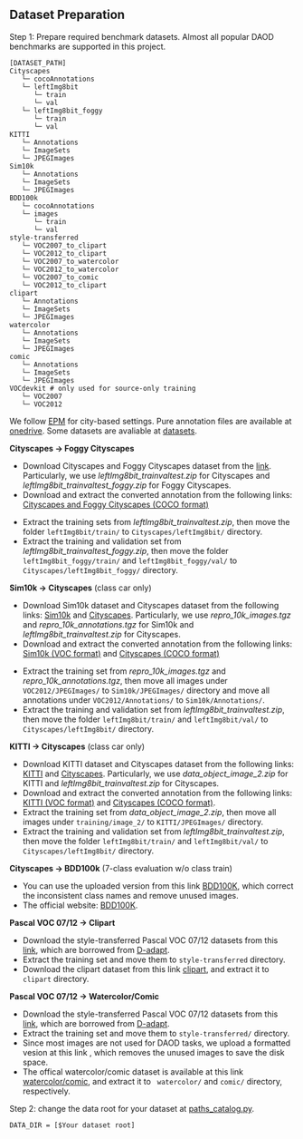 ## Dataset Preparation

Step 1: Prepare required benchmark datasets. Almost all popular DAOD benchmarks are supported in this project.

```
[DATASET_PATH]
Cityscapes
   └─ cocoAnnotations
   └─ leftImg8bit
      └─ train
      └─ val
   └─ leftImg8bit_foggy
      └─ train
      └─ val
KITTI
   └─ Annotations
   └─ ImageSets
   └─ JPEGImages
Sim10k
   └─ Annotations
   └─ ImageSets
   └─ JPEGImages
BDD100k
   └─ cocoAnnotations
   └─ images
      └─ train
      └─ val
style-transferred
   └─ VOC2007_to_clipart
   └─ VOC2012_to_clipart
   └─ VOC2007_to_watercolor
   └─ VOC2012_to_watercolor
   └─ VOC2007_to_comic
   └─ VOC2012_to_clipart
clipart
   └─ Annotations
   └─ ImageSets
   └─ JPEGImages
watercolor
   └─ Annotations
   └─ ImageSets
   └─ JPEGImages
comic
   └─ Annotations
   └─ ImageSets
   └─ JPEGImages
VOCdevkit # only used for source-only training
   └─ VOC2007
   └─ VOC2012

```

We follow [EPM](https://github.com/chengchunhsu/EveryPixelMatters) for city-based settings. Pure annotation files are available at [onedrive](https://portland-my.sharepoint.com/:f:/g/personal/wuyangli2-c_my_cityu_edu_hk/Eq7hy8iTGBFGpSz19mlSUN0BhIf9dL_oAdONwmPCAn-BRg?e=n5aNyU).
Some datasets are avaliable at [datasets](https://portland-my.sharepoint.com/:f:/g/personal/wuyangli2-c_my_cityu_edu_hk/EtqmL4sghYhNn6d9hMiEzJIBeUJpdd0iIUNVJPVjTAixBA?e=t3qCh1).

**Cityscapes -> Foggy Cityscapes**
  - Download Cityscapes and Foggy Cityscapes dataset from the [link](https://www.cityscapes-dataset.com/downloads/). Particularly, we use *leftImg8bit_trainvaltest.zip* for Cityscapes and *leftImg8bit_trainvaltest_foggy.zip* for Foggy Cityscapes.
  - Download and extract the converted annotation from the following links: [Cityscapes and Foggy Cityscapes (COCO format)](https://portland-my.sharepoint.com/:u:/g/personal/wuyangli2-c_my_cityu_edu_hk/EZRXq3_5R_RKpAuTwjyYpWYBTjgKWZNuEjsgoYky31a96g?e=hfWAyl)
<!--   - (https://drive.google.com/file/d/1LRNXW2Wee8tjuxc5gjVsFQv49vA_SBtk/view?usp=sharing). -->
  - Extract the training sets from *leftImg8bit_trainvaltest.zip*, then move the folder `leftImg8bit/train/` to `Cityscapes/leftImg8bit/` directory.
  - Extract the training and validation set from *leftImg8bit_trainvaltest_foggy.zip*, then move the folder `leftImg8bit_foggy/train/` and `leftImg8bit_foggy/val/` to `Cityscapes/leftImg8bit_foggy/` directory.
  
 **Sim10k -> Cityscapes** (class car only)
  - Download Sim10k dataset and Cityscapes dataset from the following links: [Sim10k](https://fcav.engin.umich.edu/projects/driving-in-the-matrix) and [Cityscapes](https://www.cityscapes-dataset.com/downloads/). Particularly, we use *repro_10k_images.tgz* and *repro_10k_annotations.tgz* for Sim10k and *leftImg8bit_trainvaltest.zip* for Cityscapes.
  - Download and extract the converted annotation from the following links: [Sim10k (VOC format)](https://portland-my.sharepoint.com/:u:/g/personal/wuyangli2-c_my_cityu_edu_hk/EQt48_9D1XtIiVE9GK3hFIYBQNOVSW4OfdZPtQAcCkS7bw?e=8NCweC) and [Cityscapes (COCO format)](https://portland-my.sharepoint.com/:u:/g/personal/wuyangli2-c_my_cityu_edu_hk/EZRXq3_5R_RKpAuTwjyYpWYBTjgKWZNuEjsgoYky31a96g?e=hfWAyl)
<!--   - (https://drive.google.com/file/d/1LRNXW2Wee8tjuxc5gjVsFQv49vA_SBtk/view?usp=sharing). -->
  - Extract the training set from *repro_10k_images.tgz* and *repro_10k_annotations.tgz*, then move all images under `VOC2012/JPEGImages/` to `Sim10k/JPEGImages/` directory and move all annotations under `VOC2012/Annotations/` to `Sim10k/Annotations/`.
  - Extract the training and validation set from *leftImg8bit_trainvaltest.zip*, then move the folder `leftImg8bit/train/` and `leftImg8bit/val/` to `Cityscapes/leftImg8bit/` directory.
  
**KITTI -> Cityscapes** (class car only)
  - Download KITTI dataset and Cityscapes dataset from the following links: [KITTI](http://www.cvlibs.net/datasets/kitti/eval_object.php?obj_benchmark=2d) and [Cityscapes](https://www.cityscapes-dataset.com/downloads/). Particularly, we use *data_object_image_2.zip* for KITTI and *leftImg8bit_trainvaltest.zip* for Cityscapes.
  - Download and extract the converted annotation from the following links: [KITTI (VOC format)](https://portland-my.sharepoint.com/:u:/g/personal/wuyangli2-c_my_cityu_edu_hk/EWqP3z9BpVNLlG3a_qGBO1EBNO7XO4GGaDlipixnlgc7rQ?e=LPBV5j) and [Cityscapes (COCO format)](https://portland-my.sharepoint.com/:u:/g/personal/wuyangli2-c_my_cityu_edu_hk/EZRXq3_5R_RKpAuTwjyYpWYBTjgKWZNuEjsgoYky31a96g?e=hfWAyl).
  - Extract the training set from *data_object_image_2.zip*, then move all images under `training/image_2/` to `KITTI/JPEGImages/` directory.
  - Extract the training and validation set from *leftImg8bit_trainvaltest.zip*, then move the folder `leftImg8bit/train/` and `leftImg8bit/val/` to `Cityscapes/leftImg8bit/` directory.

**Cityscapes -> BDD100k** (7-class evaluation w/o class train)
  - You can use the uploaded version from this link [BDD100K](https://portland-my.sharepoint.com/:f:/g/personal/wuyangli2-c_my_cityu_edu_hk/EtqmL4sghYhNn6d9hMiEzJIBeUJpdd0iIUNVJPVjTAixBA?e=5D5eiy), which correct the inconsistent class names and remove unused images. 
  - The official website: [BDD100K](https://bdd-data.berkeley.edu/). 

**Pascal VOC 07/12 -> Clipart** 
   - Download the style-transferred Pascal VOC 07/12 datasets from this [link](https://portland-my.sharepoint.com/:f:/g/personal/wuyangli2-c_my_cityu_edu_hk/EtqmL4sghYhNn6d9hMiEzJIBeUJpdd0iIUNVJPVjTAixBA?e=5D5eiy), which are borrowed from [D-adapt](https://github.com/thuml/Transfer-Learning-Library/tree/dev-tllib/examples/domain_adaptation/object_detection). 
   - Extract the training set and move them to `style-transferred` directory.
   - Download the clipart dataset from this link [clipart](https://portland-my.sharepoint.com/:f:/g/personal/wuyangli2-c_my_cityu_edu_hk/EtqmL4sghYhNn6d9hMiEzJIBeUJpdd0iIUNVJPVjTAixBA?e=5D5eiy), and extract it to `clipart` directory.

**Pascal VOC 07/12 -> Watercolor/Comic** 
   - Download the style-transferred Pascal VOC 07/12 datasets from this [link](https://portland-my.sharepoint.com/:f:/g/personal/wuyangli2-c_my_cityu_edu_hk/EtqmL4sghYhNn6d9hMiEzJIBeUJpdd0iIUNVJPVjTAixBA?e=5D5eiy), which are borrowed from [D-adapt](https://github.com/thuml/Transfer-Learning-Library/tree/dev-tllib/examples/domain_adaptation/object_detection). 
   - Extract the training set and move them to `style-transferred/` directory.
   - Since most images are not used for DAOD tasks, we upload a formatted vesion at this link [](), which removes the unused images to save the disk space.
   - The offical watercolor/comic dataset is available at this link [watercolor/comic](https://github.com/naoto0804/cross-domain-detection), and extract it to ` watercolor/` and `comic/`  directory, respectively.

Step 2: change the data root for your dataset at [paths_catalog.py](../fcos_core/config/paths_catalog.py).

```
DATA_DIR = [$Your dataset root]
```